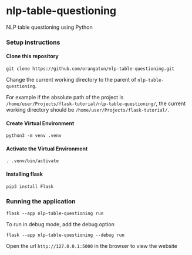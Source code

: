 # nlp-table-questioning
NLP table questioning using Python


### Setup instructions

#### Clone this repository
```
git clone https://github.com/orangatun/nlp-table-questioning.git
```

Change the current working directory to the parent of `nlp-table-questioning`.

For example if the absolute path of the project is `/home/user/Projects/flask-tutorial/nlp-table-questioning/`, the current working directory should be `/home/user/Projects/flask-tutorial/`. 

#### Create Virtual Environment
```
python3 -m venv .venv
```

#### Activate the Virtual Environment
```
. .venv/bin/activate
```

#### Installing flask

```
pip3 install Flask
```


### Running the application


```
flask --app nlp-table-questioning run
```

To run in debug mode, add the debug option
```
flask --app nlp-table-questioning --debug run
```

Open the url `http://127.0.0.1:5000` in the browser to view the website
